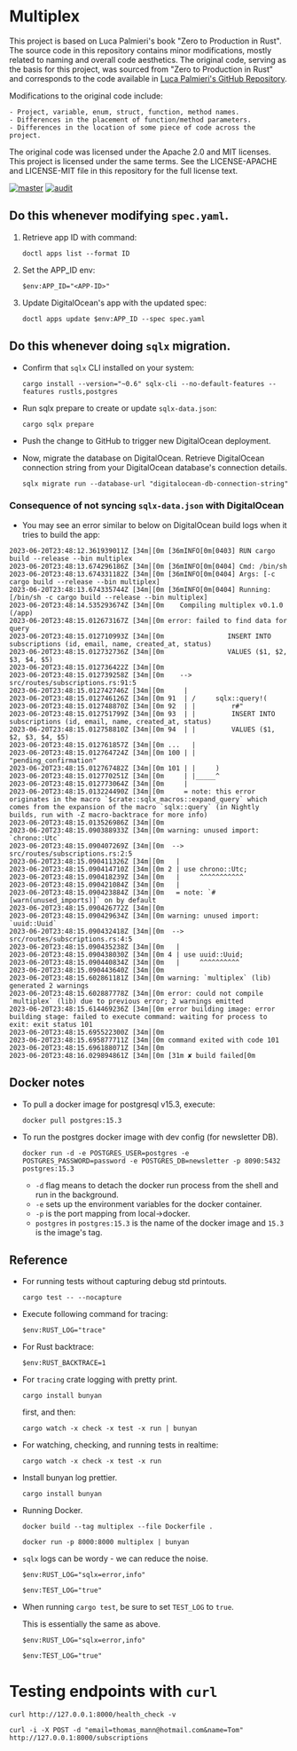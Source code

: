 # Multiplex

This project is based on Luca Palmieri's book "Zero to Production in Rust". The source code in this repository contains minor modifications, mostly related to naming and overall code aesthetics. The original code, serving as the basis for this project, was sourced from "Zero to Production in Rust" and corresponds to the code available in [Luca Palmieri's GitHub Repository](https://github.com/LukeMathWalker).

Modifications to the original code include:

    - Project, variable, enum, struct, function, method names.
    - Differences in the placement of function/method parameters.
    - Differences in the location of some piece of code across the project.

The original code was licensed under the Apache 2.0 and MIT licenses. This project is licensed under the same terms. See the LICENSE-APACHE and LICENSE-MIT file in this repository for the full license text.

[![master](https://github.com/jpnws/multiplex/actions/workflows/master.yml/badge.svg)](https://github.com/jpnws/multiplex/actions/workflows/master.yml) [![audit](https://github.com/jpnws/multiplex/actions/workflows/audit.yml/badge.svg)](https://github.com/jpnws/multiplex/actions/workflows/audit.yml)

## Do this whenever modifying `spec.yaml`.

1. Retrieve app ID with command:

    ```
    doctl apps list --format ID
    ```

2. Set the APP_ID env:

    ```
    $env:APP_ID="<APP-ID>"
    ```

3. Update DigitalOcean's app with the updated spec:

    ```
    doctl apps update $env:APP_ID --spec spec.yaml
    ```

## Do this whenever doing `sqlx` migration.

- Confirm that `sqlx` CLI installed on your system:

    ```
    cargo install --version="~0.6" sqlx-cli --no-default-features --features rustls,postgres
    ```

- Run sqlx prepare to create or update `sqlx-data.json`:

    ```
    cargo sqlx prepare
    ```

- Push the change to GitHub to trigger new DigitalOcean deployment.

- Now, migrate the database on DigitalOcean. Retrieve DigitalOcean connection string from your DigitalOcean database's connection details.

    ```
    sqlx migrate run --database-url "digitalocean-db-connection-string"
    ```

### Consequence of not syncing `sqlx-data.json` with DigitalOcean

- You may see an error similar to below on DigitalOcean build logs when it tries to build the app:

```
2023-06-20T23:48:12.361939011Z [34m│[0m [36mINFO[0m[0403] RUN cargo build --release --bin multiplex
2023-06-20T23:48:13.674296186Z [34m│[0m [36mINFO[0m[0404] Cmd: /bin/sh
2023-06-20T23:48:13.674331182Z [34m│[0m [36mINFO[0m[0404] Args: [-c cargo build --release --bin multiplex]
2023-06-20T23:48:13.674335744Z [34m│[0m [36mINFO[0m[0404] Running: [/bin/sh -c cargo build --release --bin multiplex]
2023-06-20T23:48:14.535293674Z [34m│[0m    Compiling multiplex v0.1.0 (/app)
2023-06-20T23:48:15.012673167Z [34m│[0m error: failed to find data for query
2023-06-20T23:48:15.012710993Z [34m│[0m                INSERT INTO subscriptions (id, email, name, created_at, status)
2023-06-20T23:48:15.012732736Z [34m│[0m                VALUES ($1, $2, $3, $4, $5)
2023-06-20T23:48:15.012736422Z [34m│[0m
2023-06-20T23:48:15.012739258Z [34m│[0m    --> src/routes/subscriptions.rs:91:5
2023-06-20T23:48:15.012742746Z [34m│[0m     |
2023-06-20T23:48:15.012746126Z [34m│[0m 91  | /     sqlx::query!(
2023-06-20T23:48:15.012748870Z [34m│[0m 92  | |         r#"
2023-06-20T23:48:15.012751799Z [34m│[0m 93  | |         INSERT INTO subscriptions (id, email, name, created_at, status)
2023-06-20T23:48:15.012758810Z [34m│[0m 94  | |         VALUES ($1, $2, $3, $4, $5)
2023-06-20T23:48:15.012761857Z [34m│[0m ...   |
2023-06-20T23:48:15.012764724Z [34m│[0m 100 | |         "pending_confirmation"
2023-06-20T23:48:15.012767482Z [34m│[0m 101 | |     )
2023-06-20T23:48:15.012770251Z [34m│[0m     | |_____^
2023-06-20T23:48:15.012773064Z [34m│[0m     |
2023-06-20T23:48:15.013224490Z [34m│[0m     = note: this error originates in the macro `$crate::sqlx_macros::expand_query` which comes from the expansion of the macro `sqlx::query` (in Nightly builds, run with -Z macro-backtrace for more info)
2023-06-20T23:48:15.013526986Z [34m│[0m
2023-06-20T23:48:15.090388933Z [34m│[0m warning: unused import: `chrono::Utc`
2023-06-20T23:48:15.090407269Z [34m│[0m  --> src/routes/subscriptions.rs:2:5
2023-06-20T23:48:15.090411326Z [34m│[0m   |
2023-06-20T23:48:15.090414710Z [34m│[0m 2 | use chrono::Utc;
2023-06-20T23:48:15.090418239Z [34m│[0m   |     ^^^^^^^^^^^
2023-06-20T23:48:15.090421084Z [34m│[0m   |
2023-06-20T23:48:15.090423884Z [34m│[0m   = note: `#[warn(unused_imports)]` on by default
2023-06-20T23:48:15.090426772Z [34m│[0m
2023-06-20T23:48:15.090429634Z [34m│[0m warning: unused import: `uuid::Uuid`
2023-06-20T23:48:15.090432418Z [34m│[0m  --> src/routes/subscriptions.rs:4:5
2023-06-20T23:48:15.090435238Z [34m│[0m   |
2023-06-20T23:48:15.090438030Z [34m│[0m 4 | use uuid::Uuid;
2023-06-20T23:48:15.090440834Z [34m│[0m   |     ^^^^^^^^^^
2023-06-20T23:48:15.090443640Z [34m│[0m
2023-06-20T23:48:15.602861181Z [34m│[0m warning: `multiplex` (lib) generated 2 warnings
2023-06-20T23:48:15.602887778Z [34m│[0m error: could not compile `multiplex` (lib) due to previous error; 2 warnings emitted
2023-06-20T23:48:15.614469236Z [34m│[0m error building image: error building stage: failed to execute command: waiting for process to exit: exit status 101
2023-06-20T23:48:15.695522300Z [34m│[0m
2023-06-20T23:48:15.695877711Z [34m│[0m command exited with code 101
2023-06-20T23:48:15.696188071Z [34m│[0m
2023-06-20T23:48:16.029894861Z [34m│[0m [31m ✘ build failed[0m
```

## Docker notes

- To pull a docker image for postgresql v15.3, execute:

    ```
    docker pull postgres:15.3
    ```

- To run the postgres docker image with dev config (for newsletter DB).

    ```
    docker run -d -e POSTGRES_USER=postgres -e POSTGRES_PASSWORD=password -e POSTGRES_DB=newsletter -p 8090:5432 postgres:15.3
    ```

    - `-d` flag means to detach the docker run process from the shell and run in the background.
    - `-e` sets up the environment variables for the docker container.
    - `-p` is the port mapping from local->docker.
    - `postgres` in `postgres:15.3` is the name of the docker image and `15.3` is the image's tag.

## Reference

- For running tests without capturing debug std printouts.

    ```
    cargo test -- --nocapture
    ```

- Execute following command for tracing:

    ```
    $env:RUST_LOG="trace"
    ```

- For Rust backtrace:

    ```
    $env:RUST_BACKTRACE=1
    ```

- For `tracing` crate logging with pretty print.

    ```
    cargo install bunyan
    ```
    first, and then:

    ```
    cargo watch -x check -x test -x run | bunyan
    ```

- For watching, checking, and running tests in realtime:

    ```
    cargo watch -x check -x test -x run
    ```

- Install bunyan log prettier.

    ```
    cargo install bunyan
    ```

- Running Docker.

    ```
    docker build --tag multiplex --file Dockerfile .
    ```

    ```
    docker run -p 8000:8000 multiplex | bunyan
    ```

- `sqlx` logs can be wordy - we can reduce the noise.

    ```
    $env:RUST_LOG="sqlx=error,info"
    ```

    ```
    $env:TEST_LOG="true"
    ```

- When running `cargo test`, be sure to set `TEST_LOG` to `true`.

    This is essentially the same as above.

    ```
    $env:RUST_LOG="sqlx=error,info"
    ```

    ```
    $env:TEST_LOG="true"
    ```

# Testing endpoints with `curl`

```
curl http://127.0.0.1:8000/health_check -v
```

```
curl -i -X POST -d "email=thomas_mann@hotmail.com&name=Tom" http://127.0.0.1:8000/subscriptions
```
